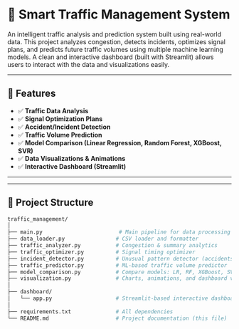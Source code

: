 # 🚦 Smart Traffic Management System

An intelligent traffic analysis and prediction system built using real-world data. This project analyzes congestion, detects incidents, optimizes signal plans, and predicts future traffic volumes using multiple machine learning models. A clean and interactive dashboard (built with Streamlit) allows users to interact with the data and visualizations easily.

---

## 📌 Features

- ✅ **Traffic Data Analysis**
- ✅ **Signal Optimization Plans**
- ✅ **Accident/Incident Detection**
- ✅ **Traffic Volume Prediction**
- ✅ **Model Comparison (Linear Regression, Random Forest, XGBoost, SVR)**
- ✅ **Data Visualizations & Animations**
- ✅ **Interactive Dashboard (Streamlit)**

---

---

## 📂 Project Structure

```bash
traffic_management/
│
├── main.py                        # Main pipeline for data processing and analysis
├── data_loader.py                # CSV loader and formatter
├── traffic_analyzer.py           # Congestion & summary analytics
├── traffic_optimizer.py          # Signal timing optimizer
├── incident_detector.py          # Unusual pattern detector (accidents)
├── traffic_predictor.py          # ML-based traffic volume predictor
├── model_comparison.py           # Compare models: LR, RF, XGBoost, SVR
├── visualization.py              # Charts, animations, and dashboard visuals
│
├── dashboard/
│   └── app.py                    # Streamlit-based interactive dashboard
│
├── requirements.txt              # All dependencies
└── README.md                     # Project documentation (this file)
